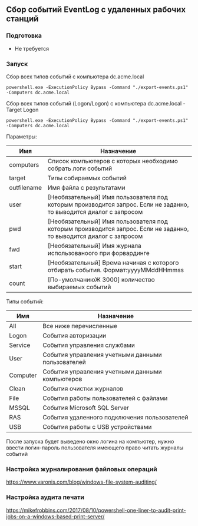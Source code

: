 ## Сбор событий EventLog c удаленных рабочих станций

### Подготовка

- Не требуется

### Запуск

Сбор всех типов событий с компьютера dc.acme.local
```
powershell.exe -ExecutionPolicy Bypass -Command "./export-events.ps1" -Computers dc.acme.local
```

Сбор всех типов событий (Logon/Logon) с компьютера dc.acme.local -Target Logon
```
powershell.exe -ExecutionPolicy Bypass -Command "./export-events.ps1" -Computers dc.acme.local
```


Параметры:

| Имя              | Назначение                                                                                                        |
|------------------|-------------------------------------------------------------------------------------------------------------------|
| computers        | Список компьютеров с которых необходимо собрать логи событий                                                      |
| target           | Типы собираемых событий                                                                                           |
| outfilename      | Имя файла с результатами                                                                                          |
| user             | [Необязательный] Имя пользователя под которым производится запрос. Если не заданно, то выводится диалог с запросом |
| pwd              | [Необязательный] Имя пользователя под которым производится запрос. Если не заданно, то выводится диалог с запросом |
| fwd              | [Необязательный] Имя журнала использованоого при форвардинге                                                     |
| start            | [Необязательный] Врема начиная с которого отбирать события. Формат:yyyyMMddHHmmss                                |
| count            | [По-умолчаниюЖ 3000] количество выбираемых событий                                                               |



Типы событий:

| Имя              | Назначение                                                                                                       |
|------------------|------------------------------------------------------------------------------------------------------------------|
| All              | Все ниже перечисленные                                                                                           |
| Logon            | События авторизации                                                                                              |
| Service          | События управления службами                                                                                      |
| User             | События управления учетными данными пользователей                                                                |
| Computer         | События управления учетными данными компьютеров                                                                  |
| Clean            | События очистки журналов                                                                                         |
| File             | События работы пользователей с файлами                                                                           |
| MSSQL            | События Microsoft SQL Server                                                                                     |
| RAS              | События удаленного подключения пользователей                                                                     |
| USB              | События работы с USB устройствами                                                                                |

После запуска будет выведено окно логина на компьютер, нужно ввести логин-пароль пользователя имеющего право читать журналы событий


### Настройка журналирования файловых операций

https://www.varonis.com/blog/windows-file-system-auditing/

### Настройка аудита печати

https://mikefrobbins.com/2017/08/10/powershell-one-liner-to-audit-print-jobs-on-a-windows-based-print-server/
